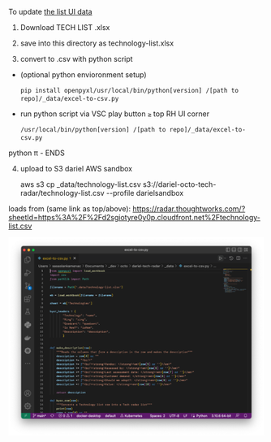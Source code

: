 To update [the list UI data](https://radar.thoughtworks.com/?sheetId=https%3A%2F%2Fd2sgiotyre0y0p.cloudfront.net%2Ftechnology-list.csv)

1. Download TECH LIST .xlsx 

1. save into this directory as technology-list.xlsx

1. convert to .csv with python script

* (optional python envioronment setup)

      pip install openpyxl/usr/local/bin/python[version] /[path to repo]/_data/excel-to-csv.py 

* run python script via VSC play button `≥` top RH UI corner 

      /usr/local/bin/python[version] /[path to repo]/_data/excel-to-csv.py 


python π - ENDS

4. upload to S3 dariel AWS sandbox

      aws s3 cp _data/technology-list.csv s3://dariel-octo-tech-radar/technology-list.csv --profile darielsandbox

loads from (same link as top/above):
https://radar.thoughtworks.com/?sheetId=https%3A%2F%2Fd2sgiotyre0y0p.cloudfront.net%2Ftechnology-list.csv

![](run-with-vsc.png)  
